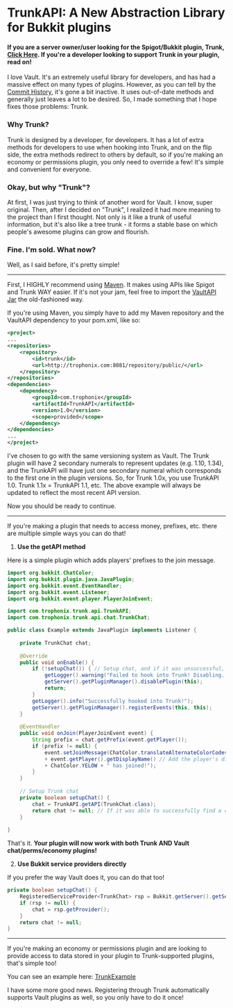 # TrunkAPI: A New Abstraction Library for Bukkit plugins

#### If you are a server owner/user looking for the Spigot/Bukkit plugin, Trunk, [Click Here](https://github.com/Trophonix/Trunk). If you're a developer looking to support Trunk in your plugin, read on!

I love Vault. It's an extremely useful library for developers, and has had a massive effect on many types of plugins. However, as you can tell by the [Commit History](https://github.com/MilkBowl/VaultAPI/commits/master), it's gone a bit inactive. It uses out-of-date methods and generally just leaves a lot to be desired. So, I made something that I hope fixes those problems: Trunk.

### Why Trunk?

Trunk is designed by a developer, for developers. It has a lot of extra methods for developers to use when hooking into Trunk, and on the flip side, the extra methods redirect to others by default, so if you're making an economy or permissions plugin, you only need to override a few! It's simple and convenient for everyone. 

### Okay, but why "Trunk"?

At first, I was just trying to think of another word for Vault. I know, super original. Then, after I decided on "Trunk", I realized it had more meaning to the project than I first thought. Not only is it like a trunk of useful information, but it's also like a tree trunk - it forms a stable base on which people's awesome plugins can grow and flourish.

### Fine. I'm sold. What now?

Well, as I said before, it's pretty simple!

---

First, I HIGHLY recommend using [Maven](https://www.tutorialspoint.com/maven/). It makes using APIs like Spigot and Trunk WAY easier. If it's not your jam, feel free to import the [VaultAPI Jar](https://github.com/Trophonix/TrunkAPI/releases) the old-fashioned way.

If you're using Maven, you simply have to add my Maven repository and the VaultAPI dependency to your pom.xml, like so:

```XML
<project>
...
<repositories>
    <repository>
        <id>trunk</id>
        <url>http://trophonix.com:8081/repository/public/</url>
    </repository>
</repositories>
<dependencies>
    <dependency>
        <groupId>com.trophonix</groupId>
        <artifactId>TrunkAPI</artifactId>
        <version>1.0</version>
        <scope>provided</scope>
    </dependency>
</dependencies>
...
</project>
```
I've chosen to go with the same versioning system as Vault. The Trunk plugin will have 2 secondary numerals to represent updates (e.g. 1.10, 1.34), and the TrunkAPI will have just one secondary numeral which corresponds to the first one in the plugin versions. So, for Trunk 1.0x, you use TrunkAPI 1.0. Trunk 1.1x = TrunkAPI 1.1, etc. The above example will always be updated to reflect the most recent API version.

Now you should be ready to continue.

----

If you're making a plugin that needs to access money, prefixes, etc. there are multiple simple ways you can do that!

1. **Use the getAPI method**

Here is a simple plugin which adds players' prefixes to the join message.

```Java
import org.bukkit.ChatColor;
import org.bukkit.plugin.java.JavaPlugin;
import org.bukkit.event.EventHandler;
import org.bukkit.event.Listener;
import org.bukkit.event.player.PlayerJoinEvent;

import com.trophonix.trunk.api.TrunkAPI;
import com.trophonix.trunk.api.chat.TrunkChat;

public class Example extends JavaPlugin implements Listener {
    
    private TrunkChat chat;
    
    @Override
    public void onEnable() {
        if (!setupChat()) { // Setup chat, and if it was unsuccessful, shutdown.
            getLogger().warning("Failed to hook into Trunk! Disabling...");
            getServer().getPluginManager().disablePlugin(this);
            return;
        }
        getLogger().info("Successfully hooked into Trunk!");
        getServer().getPluginManager().registerEvents(this, this);
    }
    
    @EventHandler
    public void onJoin(PlayerJoinEvent event) {
        String prefix = chat.getPrefix(event.getPlayer());
        if (prefix != null) {
            event.setJoinMessage(ChatColor.translateAlternateColorCodes('&', prefix) // Color the prefix with & color codes
            + event.getPlayer().getDisplayName() // Add the player's display name
            + ChatColor.YELOW + " has joined!");
        }
    }
    
    // Setup Trunk chat
    private boolean setupChat() {
        chat = TrunkAPI.getAPI(TrunkChat.class);
        return chat != null; // If it was able to successfully find a chat, returns true.
    }
    
}
```
That's it. **Your plugin will now work with both Trunk AND Vault chat/perms/economy plugins!**

2. **Use Bukkit service providers directly**

If you prefer the way Vault does it, you can do that too!

```Java
private boolean setupChat() {
    RegisteredServiceProvider<TrunkChat> rsp = Bukkit.getServer().getServicesManager().getRegistration(TrunkChat.class);
    if (rsp != null) {
        chat = rsp.getProvider();
    }
    return chat != null;
}
```

---

If you're making an economy or permissions plugin and are looking to provide access to data stored in your plugin to Trunk-supported plugins, that's simple too!

You can see an example here: [TrunkExample](https://github.com/trophonix/TrunkExample)

I have some more good news. Registering through Trunk automatically supports Vault plugins as well, so you only have to do it once!
